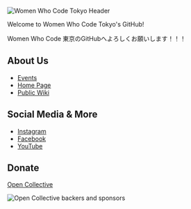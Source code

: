 ![Women Who Code Tokyo Header](https://user-images.githubusercontent.com/4602369/204512916-73d692b3-70cd-42f7-a6fc-608c172c9239.png)

Welcome to Women Who Code Tokyo's GitHub!

Women Who Code 東京のGitHubへよろしくお願いします！！！

## About Us

- [Events](https://www.meetup.com/Women-Who-Code-Tokyo/)
- [Home Page](https://www.womenwhocode.com/tokyo)
- [Public Wiki](https://www.notion.so/wwcode/Women-Who-Code-Tokyo-Public-Wiki-d2c50cd1917c4771a1c80280e1736b19)

## Social Media & More

- [Instagram](https://www.instagram.com/wwcode_tokyo/)
- [Facebook](https://www.facebook.com/wwcode.tokyo)
- [YouTube](https://www.youtube.com/@WomenWhoCode)


## Donate

[Open Collective](https://opencollective.com/wwcodetokyo)

![Open Collective backers and sponsors](https://img.shields.io/opencollective/all/wwcodetokyo)
